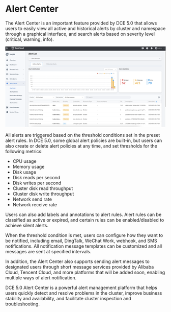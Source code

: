 # Alert Center

The Alert Center is an important feature provided by DCE 5.0 that allows users
to easily view all active and historical alerts by cluster and namespace through
a graphical interface, and search alerts based on severity level (critical, warning, info).

![alert list](../../images/alert01.png)

All alerts are triggered based on the threshold conditions set in the preset alert rules.
In DCE 5.0, some global alert policies are built-in, but users can also create or delete
alert policies at any time, and set thresholds for the following metrics:

- CPU usage
- Memory usage
- Disk usage
- Disk reads per second
- Disk writes per second
- Cluster disk read throughput
- Cluster disk write throughput
- Network send rate
- Network receive rate

Users can also add labels and annotations to alert rules. Alert rules can be classified as
active or expired, and certain rules can be enabled/disabled to achieve silent alerts.

When the threshold condition is met, users can configure how they want to be notified,
including email, DingTalk, WeChat Work, webhook, and SMS notifications. All notification
message templates can be customized and all messages are sent at specified intervals.

In addition, the Alert Center also supports sending alert messages to designated users
through short message services provided by Alibaba Cloud, Tencent Cloud, and more platforms
that will be added soon, enabling multiple ways of alert notification.

DCE 5.0 Alert Center is a powerful alert management platform that helps users
quickly detect and resolve problems in the cluster, improve business stability and availability,
and facilitate cluster inspection and troubleshooting.
